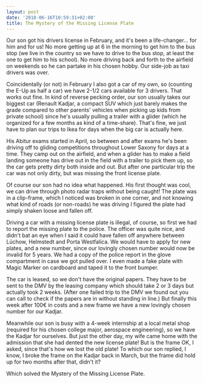 ```yaml
---
layout: post
date: '2018-06-16T10:59:31+02:00'
title: The Mystery of the Missing License Plate
---
```

Our son got his drivers license in February, and it's been a life-changer… for him and for us! No more getting up at 6 in the morning to get him to the bus stop (we live in the country so we have to drive to the bus stop, at least the one to get him to his school). No more driving back and forth to the airfield on weekends so he can partake in his chosen hobby. Our side-job as taxi drivers was over.

Coincidentally (or not) in February I also got a car of my own, so (counting the E-Up as half a car) we have 2-1/2 cars available for 3 drivers. That works out fine. In kind of reverse pecking order, our son usually takes our biggest car (Renault Kadjar, a compact SUV which just barely makes the grade compared to other parents' vehicles when picking up kids from private school) since he's usually pulling a trailer with a glider (which he organized for a few months as kind of a time-share). That's fine, we just have to plan our trips to Ikea for days when the big car is actually here.

His Abitur exams started in April, so between and after exams he's been driving off to gliding competitions throughout Lower Saxony for days at a time. They camp out on the airfield, and when a glider has to make a field landing someone has drive out in the field with a trailer to pick them up, so the car gets pretty dirty both inside and out. But after one particular trip the car was not only dirty, but was missing the front license plate. 

Of course our son had no idea what happened. His first thought was cool, we can drive through photo radar traps without being caught! The plate was in a clip-frame, which I noticed was broken in one corner, and not knowing what kind of roads (or non-roads) he was driving I figured the plate had simply shaken loose and fallen off.

Driving a car with a missing license plate is illegal, of course, so first we had to report the missing plate to the police. The officer was quite nice, and didn't bat an eye when I said it could have fallen off anywhere between Lüchow, Helmstedt and Porta Westfalica. We would have to apply for new plates, and a new number, since our lovingly chosen number would now be invalid for 5 years. We had a copy of the police report in the glove compartment in case we got pulled over. I even made a fake plate with Magic Marker on cardboard and taped it to the front bumper.

The car is leased, so we don't have the original papers. They have to be sent to the DMV by the leasing company which should take 2 or 3 days but actually took 2 weeks. (After one failed trip to the DMV we found out you can call to check if the papers are in without standing in line.) But finally this week after 100€ in costs and a new frame we have a new lovingly chosen number for our Kadjar.

Meanwhile our son is busy with a 4-week internship at a local metal shop (required for his chosen college major, aerospace engineering), so we have the Kadjar for ourselves. But just the other day, my wife came home with the admission that she had dented the new license plate! But is the frame OK, I asked, since that's how we lost the old plate! To which our son replied, I know, I broke the frame on the Kadjar back in March, but the frame did hold up for two months after that, didn't it?

Which solved the Mystery of the Missing License Plate.
